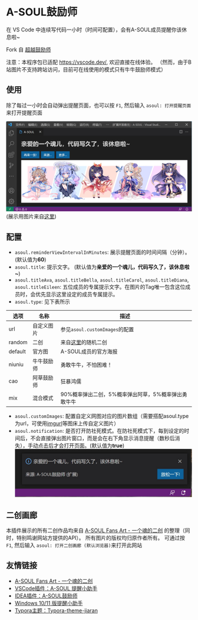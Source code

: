 # A-SOUL鼓励师

在 VS Code 中连续写代码一小时（时间可配置），会有A-SOUL成员提醒你该休息啦~

Fork 自 [超越鼓励师](https://github.com/formulahendry/vscode-ycy)

注意：本程序包已适配 https://vscode.dev/, 欢迎直接在线体验。
（然而，由于B站图片不支持跨站访问，目前可在线使用的模式只有牛牛鼓励师模式）

## 使用

除了每过一小时会自动弹出提醒页面，也可以按 `F1`, 然后输入 `asoul: 打开提醒页面`来打开提醒页面

![usage](images/usage.jpg)
(展示用图片来自[这里](https://t.bilibili.com/580623627884440502))

## 配置

* `asoul.reminderViewIntervalInMinutes`: 展示提醒页面的时间间隔（分钟）。(默认值为**60**)
* `asoul.title`: 提示文字。 (默认值为**亲爱的一个魂儿，代码写久了，该休息啦~**)
* `asoul.titleAva`, `asoul.titleBella`, `asoul.titleCarol`, `asoul.titleDiana`, `asoul.titleEileen`: 五位成员的专属提示文字。在图片的Tag唯一包含这位成员时，会优先显示这里设定的成员专属提示。
* `asoul.type`: 见下表所示

| 选项 | 名称 | 描述 |
| -- | -- | -- |
| url | 自定义图片 | 参见`asoul.customImages`的配置 |
| random | 二创 | 来自[这里](https://asoul.cloud/pic)的随机二创 |
| default | 官方图 | A-SOUL成员的官方海报 |
| niuniu | 牛牛鼓励师 | 勇敢牛牛，不怕困难！ |
| cao | 阿草鼓励师 | 狂暴鸿儒 |
| mix | 混合模式 | 90%概率弹出二创，5%概率弹出阿草，5%概率弹出勇敢牛牛|

* `asoul.customImages`: 配置自定义网图对应的图片数组（需要搭配asoul.type为url，可使用[imgurl](https://imgurl.org/)等图床上传自定义图片）
* `asoul.notification`: 是否打开防社死模式。在防社死模式下，每到设定的时间后，不会直接弹出图片窗口，而是会在右下角显示消息提醒（数秒后消失），手动点击后才会打开页面。(默认值为**true**)
![usage](images/notification.jpg)

## 二创画廊

本插件展示的所有二创作品均来自 [A-SOUL Fans Art - 一个魂的二创](https://asoul.cloud/pic) 的整理（同时，特别鸣谢网站方提供的API）。
所有图片的版权均归原作者所有。
可通过按 `F1`, 然后输入 `asoul: 打开二创画廊 (默认浏览器)`来打开此网站

## 友情链接

- [A-SOUL Fans Art - 一个魂的二创](https://asoul.cloud/pic)
- [VSCode插件：A-SOUL 提醒小助手](https://marketplace.visualstudio.com/items?itemName=JiangYan.asoul-notifications&ssr=false#overview)
- [IDEA插件：A-SOUL鼓励师](https://github.com/cnsky1103/A-SOUL-Reminder)
- [Windows 10/11 版提醒小助手](https://github.com/skykeyjoker/A-Soul-Notification)
- [Typora主题：Typora-theme-jiaran](https://github.com/q19980722/Typora-theme-jiaran)
